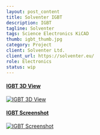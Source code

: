```yaml
---
layout: post_content
title: Solventer IGBT
description: IGBT
tagline: Solventer
tags: Science Electronics KiCAD
thumb: igbt_thumb.jpg
category: Project
client: Solventer Ltd.
client_url: https://solventer.eu/
role: Electronics
status: wip
---
```

<section>
<div class="box alt">
        <div class="row uniform 50%">
            <div class="6u 6u(small) 10u(vsmall) 12u(xsmall)">
                <a href="#" class="image fit shadow">
                    <h4 class="overlay"><span>IGBT 3D View</span></h4>
                    <img src="{{ site.url_dir }}img/igbt_thumb.jpg" data-src="{{ site.url_dir }}img/igbt_thumb.jpg" alt="IGBT 3D View" class="lazyload">
                </a>
            </div>
            <div class="6u 6u(small) 10u(vsmall) 12u(xsmall)">
                <a href="#" class="image fit shadow">
                    <h4 class="overlay"><span>IGBT Screenshot</span></h4>
                    <img src="{{ site.url_dir }}img/igbt_screenshot_1.jpg" data-src="{{ site.url_dir }}img/igbt_screenshot_1.jpg" alt="IGBT Screenshot" class="lazyload">
                </a>
            </div>
        </div>
    </div>
</section>